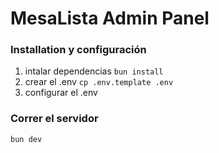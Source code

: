 # MesaLista Admin Panel

### Installation y configuración

1. intalar dependencias `bun install`
2. crear el .env `cp .env.template .env`
3. configurar el .env

### Correr el servidor

`bun dev`
